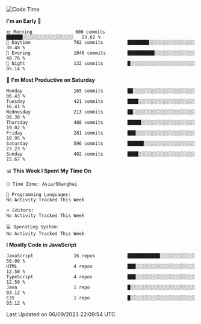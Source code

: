 <!--START_SECTION:waka-->
![Code Time](http://img.shields.io/badge/Code%20Time-2%2C621%20hrs%2017%20mins-blue)

**I'm an Early 🐤** 

```text
🌞 Morning                606 commits         ██████░░░░░░░░░░░░░░░░░░░   23.62 % 
🌆 Daytime                782 commits         ████████░░░░░░░░░░░░░░░░░   30.48 % 
🌃 Evening                1046 commits        ██████████░░░░░░░░░░░░░░░   40.76 % 
🌙 Night                  132 commits         █░░░░░░░░░░░░░░░░░░░░░░░░   05.14 % 
```
📅 **I'm Most Productive on Saturday** 

```text
Monday                   165 commits         ██░░░░░░░░░░░░░░░░░░░░░░░   06.43 % 
Tuesday                  421 commits         ████░░░░░░░░░░░░░░░░░░░░░   16.41 % 
Wednesday                213 commits         ██░░░░░░░░░░░░░░░░░░░░░░░   08.30 % 
Thursday                 488 commits         █████░░░░░░░░░░░░░░░░░░░░   19.02 % 
Friday                   281 commits         ███░░░░░░░░░░░░░░░░░░░░░░   10.95 % 
Saturday                 596 commits         ██████░░░░░░░░░░░░░░░░░░░   23.23 % 
Sunday                   402 commits         ████░░░░░░░░░░░░░░░░░░░░░   15.67 % 
```


📊 **This Week I Spent My Time On** 

```text
🕑︎ Time Zone: Asia/Shanghai

💬 Programming Languages: 
No Activity Tracked This Week

🔥 Editors: 
No Activity Tracked This Week

💻 Operating System: 
No Activity Tracked This Week
```

**I Mostly Code in JavaScript** 

```text
JavaScript               16 repos            ████████████░░░░░░░░░░░░░   50.00 % 
HTML                     4 repos             ███░░░░░░░░░░░░░░░░░░░░░░   12.50 % 
TypeScript               4 repos             ███░░░░░░░░░░░░░░░░░░░░░░   12.50 % 
Java                     1 repo              █░░░░░░░░░░░░░░░░░░░░░░░░   03.12 % 
EJS                      1 repo              █░░░░░░░░░░░░░░░░░░░░░░░░   03.12 % 
```




 Last Updated on 06/09/2023 22:09:54 UTC
<!--END_SECTION:waka-->

<!--
**likaiqiang/likaiqiang** is a ✨ _special_ ✨ repository because its `README.md` (this file) appears on your GitHub profile.

Here are some ideas to get you started:

- 🔭 I’m currently working on ...
- 🌱 I’m currently learning ...
- 👯 I’m looking to collaborate on ...
- 🤔 I’m looking for help with ...
- 💬 Ask me about ...
- 📫 How to reach me: ...
- 😄 Pronouns: ...
- ⚡ Fun fact: ...
-->
